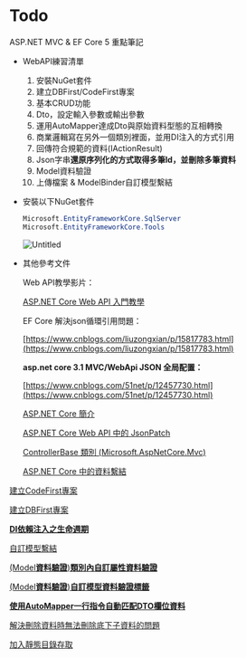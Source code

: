 # Todo
ASP.NET MVC & EF Core 5 重點筆記
- WebAPI練習清單
    1. 安裝NuGet套件
    2. 建立DBFirst/CodeFirst專案
    3. 基本CRUD功能
    4. Dto，設定輸入參數或輸出參數
    5. 運用AutoMapper達成Dto與原始資料型態的互相轉換
    6. 商業邏輯寫在另外一個類別裡面，並用DI注入的方式引用
    7. 回傳符合規範的資料(IActionResult)
    8. Json字串****還原序列化的方式取得多筆Id，並刪除多筆資料****
    9. Model資料驗證
    10. 上傳檔案 & ModelBinder自訂模型繫結
- 安裝以下NuGet套件
    
    ```csharp
    Microsoft.EntityFrameworkCore.SqlServer
    Microsoft.EntityFrameworkCore.Tools
    ```
    
    ![Untitled](https://s3-us-west-2.amazonaws.com/secure.notion-static.com/816579ba-484b-442a-b4dc-d335ffa9adaf/Untitled.png)
    
- 其他參考文件
    
    
    Web API教學影片：
    
    [ASP.NET Core Web API 入門教學](https://youtube.com/playlist?list=PLneJIGUTIItsqHp_8AbKWb7gyWDZ6pQyz)
    
    EF Core 解決json循環引用問題：
    
    [https://www.cnblogs.com/liuzongxian/p/15817783.html](https://www.cnblogs.com/liuzongxian/p/15817783.html)
    
    **asp.net core 3.1 MVC/WebApi JSON 全局配置：**
    
    [https://www.cnblogs.com/51net/p/12457730.html](https://www.cnblogs.com/51net/p/12457730.html)
    
    [ASP.NET Core 簡介](https://docs.microsoft.com/zh-tw/aspnet/core/introduction-to-aspnet-core?view=aspnetcore-6.0#recommended-learning-path)
    
    [ASP.NET Core Web API 中的 JsonPatch](https://docs.microsoft.com/zh-tw/aspnet/core/web-api/jsonpatch?view=aspnetcore-6.0#the-add-operation)
    
    [ControllerBase 類別 (Microsoft.AspNetCore.Mvc)](https://docs.microsoft.com/zh-tw/dotnet/api/microsoft.aspnetcore.mvc.controllerbase?view=aspnetcore-6.0)
    
    [ASP.NET Core 中的資料繫結](https://docs.microsoft.com/zh-tw/aspnet/core/mvc/models/model-binding?view=aspnetcore-6.0#complex-types)
    

[建立CodeFirst專案](https://www.notion.so/CodeFirst-2caab6dd3fbf4027913b1dd3c509da4e)

[建立DBFirst專案](https://www.notion.so/DBFirst-95d7783b1e72462e802d77fc2f670b75)

[**DI依賴注入之生命週期**](https://www.notion.so/DI-cdab025f9eda48b19417c617ce0debe6)

[自訂模型繫結](https://www.notion.so/fef5e6862e19459e8635e042fcf18387)

[(Model**資料驗證**)**類別內自訂屬性資料驗證**](https://www.notion.so/Model-3e9cac7660fe47bfbbb7a6d3c4d9c8d7)

[(Model**資料驗證**)**自訂模型資料驗證標籤**](https://www.notion.so/Model-c3e810764d6f45a2b1761353e16fc532)

[**使用AutoMapper一行指令自動匹配DTO欄位資料**](https://www.notion.so/AutoMapper-DTO-61683518b2b74e019584976833b751cc)

[解決刪除資料時無法刪除底下子資料的問題](https://www.notion.so/55c26799e5c747fa96a12c577753257c)

[加入靜態目錄存取](https://www.notion.so/7b85a90a27f146109791059f52cf0ca9)